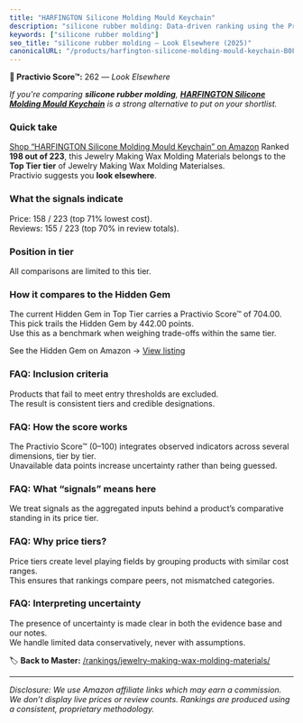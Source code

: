 ```yaml
---
title: "HARFINGTON Silicone Molding Mould Keychain"
description: "silicone rubber molding: Data-driven ranking using the Practivio Score™. Positioned by quality, value, demand, findability, momentum."
keywords: ["silicone rubber molding"]
seo_title: "silicone rubber molding — Look Elsewhere (2025)"
canonicalURL: "/products/harfington-silicone-molding-mould-keychain-B0F3CF9J53/"
---
```


**🚫 Practivio Score™:** 262 — _Look Elsewhere_


*If you're comparing **silicone rubber molding**, **[HARFINGTON Silicone Molding Mould Keychain](https://www.amazon.com/dp/B0F3CF9J53?tag=practivio-20)** is a strong alternative to put on your shortlist.*
### Quick take
[Shop “HARFINGTON Silicone Molding Mould Keychain” on Amazon](https://www.amazon.com/dp/B0F3CF9J53?tag=practivio-20)
Ranked **198 out of 223**, this Jewelry Making Wax Molding Materials belongs to the **Top Tier tier** of Jewelry Making Wax Molding Materialses.  
Practivio suggests you **look elsewhere**.

### What the signals indicate
Price: 158 / 223 (top 71% lowest cost).  
Reviews: 155 / 223 (top 70% in review totals).  

### Position in tier
All comparisons are limited to this tier.

### How it compares to the Hidden Gem
The current Hidden Gem in Top Tier carries a Practivio Score™ of 704.00.  
This pick trails the Hidden Gem by 442.00 points.  
Use this as a benchmark when weighing trade-offs within the same tier.  

See the Hidden Gem on Amazon → [View listing](https://www.amazon.com/dp/B0C6DQZQCQ?tag=practivio-20)

### FAQ: Inclusion criteria
Products that fail to meet entry thresholds are excluded.  
The result is consistent tiers and credible designations.

### FAQ: How the score works
The Practivio Score™ (0–100) integrates observed indicators across several dimensions, tier by tier.  
Unavailable data points increase uncertainty rather than being guessed.

### FAQ: What “signals” means here
We treat signals as the aggregated inputs behind a product’s comparative standing in its price tier.

### FAQ: Why price tiers?
Price tiers create level playing fields by grouping products with similar cost ranges.  
This ensures that rankings compare peers, not mismatched categories.

### FAQ: Interpreting uncertainty
The presence of uncertainty is made clear in both the evidence base and our notes.  
We handle limited data conservatively, never with assumptions.


🏷️ **Back to Master:** [/rankings/jewelry-making-wax-molding-materials/](/rankings/jewelry-making-wax-molding-materials/)

---
_Disclosure: We use Amazon affiliate links which may earn a commission. We don’t display live prices or review counts. Rankings are produced using a consistent, proprietary methodology._
